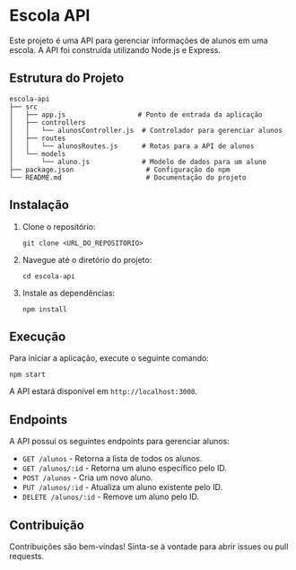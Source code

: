 # Escola API

Este projeto é uma API para gerenciar informações de alunos em uma escola. A API foi construída utilizando Node.js e Express.

## Estrutura do Projeto

```
escola-api
├── src
│   ├── app.js                  # Ponto de entrada da aplicação
│   ├── controllers
│   │   └── alunosController.js  # Controlador para gerenciar alunos
│   ├── routes
│   │   └── alunosRoutes.js      # Rotas para a API de alunos
│   └── models
│       └── aluno.js             # Modelo de dados para um aluno
├── package.json                  # Configuração do npm
└── README.md                     # Documentação do projeto
```

## Instalação

1. Clone o repositório:
   ```
   git clone <URL_DO_REPOSITORIO>
   ```

2. Navegue até o diretório do projeto:
   ```
   cd escola-api
   ```

3. Instale as dependências:
   ```
   npm install
   ```

## Execução

Para iniciar a aplicação, execute o seguinte comando:
```
npm start
```

A API estará disponível em `http://localhost:3000`.

## Endpoints

A API possui os seguintes endpoints para gerenciar alunos:

- `GET /alunos` - Retorna a lista de todos os alunos.
- `GET /alunos/:id` - Retorna um aluno específico pelo ID.
- `POST /alunos` - Cria um novo aluno.
- `PUT /alunos/:id` - Atualiza um aluno existente pelo ID.
- `DELETE /alunos/:id` - Remove um aluno pelo ID.

## Contribuição

Contribuições são bem-vindas! Sinta-se à vontade para abrir issues ou pull requests.